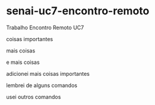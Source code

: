 # senai-uc7-encontro-remoto
Trabalho Encontro Remoto UC7

coisas importantes

mais coisas

e mais coisas

adicionei mais coisas importantes

lembrei de alguns comandos

usei outros comandos

